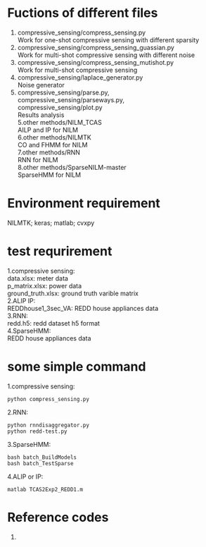# Fuctions of different files 

1. compressive_sensing/compress_sensing.py <br>
Work for one-shot compressive sensing with different sparsity <br>
2. compressive_sensing/compress_sensing_guassian.py <br>
Work for multi-shot compressive sensing with different noise <br>
3. compressive_sensing/compress_sensing_mutishot.py <br>
Work for multi-shot compressive sensing <br>
4. compressive_sensing/laplace_generator.py <br>
Noise generator <br>
5. compressive_sensing/parse.py,<br>
compressive_sensing/parseways.py,<br>
compressive_sensing/plot.py <br>
Results analysis <br>
5.other methods/NILM_TCAS <br>
AILP and IP for NILM <br>
6.other methods/NILMTK <br>
CO and FHMM for NILM <br>
7.other methods/RNN <br>
RNN for NILM <br>
8.other methods/SparseNILM-master <br>
SparseHMM for NILM


# Environment requirement

NILMTK; keras; matlab; cvxpy


# test requrirement

1.compressive sensing:<br>
data.xlsx: meter data<br>
p_matrix.xlsx: power data<br>
ground_truth.xlsx: ground truth varible matrix<br>
2.ALIP IP:<br> 
REDDhouse1_3sec_VA: REDD house appliances data<br>
3.RNN:<br>
redd.h5: redd dataset h5 format<br>
4.SparseHMM:<br>
REDD house appliances data<br>

# some simple command

1.compressive sensing:<br>
```properties
python compress_sensing.py
```
2.RNN:<br>
```properties
python rnndisaggregator.py
python redd-test.py
```
3.SparseHMM:<br>
```properties
bash batch_BuildModels
bash batch_TestSparse
```
4.ALIP or IP:<br>
```properties
matlab TCAS2Exp2_REDD1.m
```

# Reference codes
1. 
